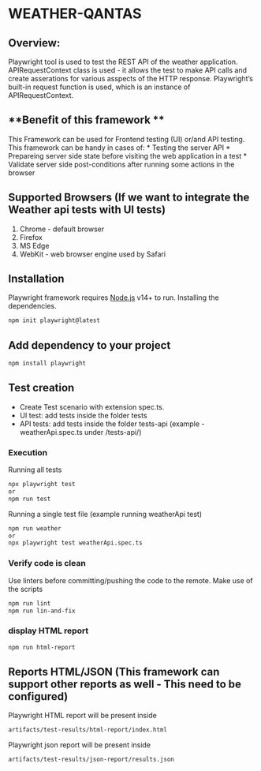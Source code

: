 # WEATHER-QANTAS

## **Overview:**
Playwright tool is used to test the REST API of the weather application.
APIRequestContext class is used - it allows the test to make API calls and create asserations for various asspects of the HTTP response.
Playwright’s built-in request function is used, which is an instance of APIRequestContext.

## **Benefit of this framework **
This Framework can be used for Frontend testing (UI) or/and API testing.
This framework can be handy in cases of:
    * Testing the server API
    * Prepareing server side state before visiting the web application in a test
    * Validate server side post-conditions after running some actions in the browser

## **Supported Browsers** (If we want to integrate the Weather api tests with UI tests)
1. Chrome - default browser
2. Firefox
3. MS Edge
4. WebKit - web browser engine used by Safari

##  Installation
Playwright framework requires [Node.js](https://nodejs.org/) v14+ to run.
Installing the dependencies.
```sh
npm init playwright@latest
```
## Add dependency to your project
```sh
npm install playwright
``` 

## Test creation
- Create Test scenario with extension spec.ts. 
- UI test: add tests inside the folder tests
- API tests: add tests inside the folder tests-api (example - weatherApi.spec.ts under /tests-api/)

### Execution
Running all tests
```sh
npx playwright test 
or 
npm run test
```

Running a single test file (example running weatherApi test)
```sh
npm run weather
or
npx playwright test weatherApi.spec.ts
```

### Verify code is clean
Use linters before committing/pushing the code to the remote. Make use of the scripts
```sh
npm run lint
npm run lin-and-fix
```

### display HTML report 
```sh
npm run html-report
```

## Reports HTML/JSON (This framework can support other reports as well - This need to be configured)
Playwright HTML report will be present inside
```sh
artifacts/test-results/html-report/index.html
```
Playwright json report will be present inside
```sh
artifacts/test-results/json-report/results.json
```
